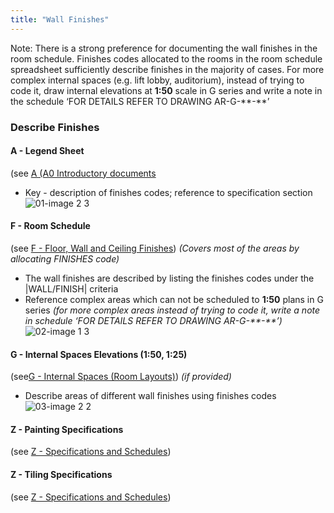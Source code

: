 ```yaml
---
title: "Wall Finishes"
---
```

Note: There is a strong preference for documenting the wall finishes in the room schedule.
Finishes codes allocated to the rooms in the room schedule spreadsheet sufficiently describe finishes in the majority of cases.
For more complex internal spaces (e.g. lift lobby, auditorium), instead of trying to code it, draw internal elevations at **1:50** scale in G series and write a note in the schedule ‘FOR
DETAILS REFER TO DRAWING AR-G-\*\*-\*\*’

### Describe Finishes

#### A - Legend Sheet
(see [A (A0 Introductory documents](content/notes/1_Documentation%20Codex/1b_Alphabet/A%20(A0%20Introductory%20documents.md))
- Key - description of finishes codes; reference to specification section
![01-image 2 3](notes/1_Documentation%20Codex/1c_Building%20Components/assets/01-image%202%203.svg)

#### F - Room Schedule
(see [F - Floor, Wall and Ceiling Finishes](content/notes/1_Documentation%20Codex/1b_Alphabet/F%20-%20Floor,%20Wall%20and%20Ceiling%20Finishes.md))
_(Covers most of the areas by allocating FINISHES code)_
- The wall finishes are described by listing the finishes codes
under the \|WALL/FINISH\| criteria
- Reference complex areas which can not be scheduled to **1:50** plans in G series _(for more complex areas instead of trying to code it, write a note in schedule ‘FOR DETAILS REFER TO DRAWING AR-G-\*\*-\*\*’)_
 ![02-image 1 3](notes/1_Documentation%20Codex/1c_Building%20Components/assets/02-image%201%203.svg)

#### G - Internal Spaces Elevations (1:50, 1:25)
(see[G - Internal Spaces (Room Layouts)](content/notes/1_Documentation%20Codex/1b_Alphabet/G%20-%20Internal%20Spaces%20(Room%20Layouts).md))
_(if provided)_
- Describe areas of different wall finishes using finishes codes
![03-image 2 2](notes/1_Documentation%20Codex/1c_Building%20Components/assets/03-image%202%202.svg)

#### Z - Painting Specifications
(see [Z - Specifications and Schedules](content/notes/1_Documentation%20Codex/1b_Alphabet/Z%20-%20Specifications%20and%20Schedules.md))

#### Z - Tiling Specifications
(see [Z - Specifications and Schedules](content/notes/1_Documentation%20Codex/1b_Alphabet/Z%20-%20Specifications%20and%20Schedules.md))
